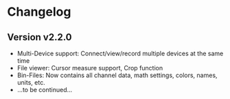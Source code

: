 # Changelog

## Version v2.2.0

* Multi-Device support: Connect/view/record multiple devices at the same time
* File viewer: Cursor measure support, Crop function
* Bin-Files: Now contains all channel data, math settings, colors, names, units, etc.
* ...to be continued...
